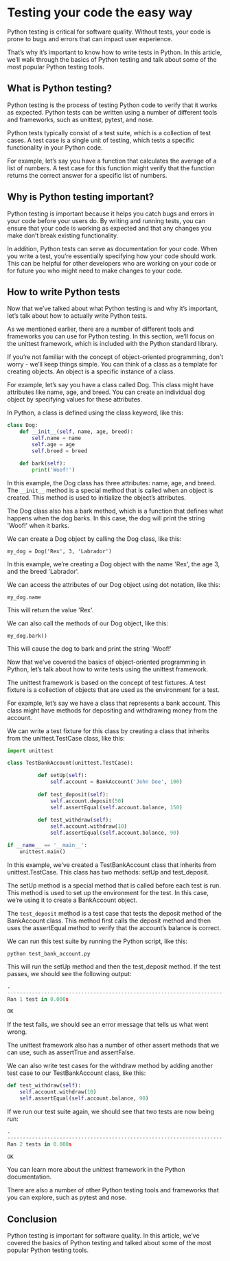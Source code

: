 # Testing your code the easy way


Python testing is critical for software quality. Without tests, your code is prone to bugs and errors that can impact user experience.

That’s why it’s important to know how to write tests in Python. In this article, we’ll walk through the basics of Python testing and talk about some of the most popular Python testing tools.

## What is Python testing?

Python testing is the process of testing Python code to verify that it works as expected. Python tests can be written using a number of different tools and frameworks, such as unittest, pytest, and nose.

Python tests typically consist of a test suite, which is a collection of test cases. A test case is a single unit of testing, which tests a specific functionality in your Python code.

For example, let’s say you have a function that calculates the average of a list of numbers. A test case for this function might verify that the function returns the correct answer for a specific list of numbers.

## Why is Python testing important?

Python testing is important because it helps you catch bugs and errors in your code before your users do. By writing and running tests, you can ensure that your code is working as expected and that any changes you make don’t break existing functionality.

In addition, Python tests can serve as documentation for your code. When you write a test, you’re essentially specifying how your code should work. This can be helpful for other developers who are working on your code or for future you who might need to make changes to your code.

## How to write Python tests

Now that we’ve talked about what Python testing is and why it’s important, let’s talk about how to actually write Python tests.

As we mentioned earlier, there are a number of different tools and frameworks you can use for Python testing. In this section, we’ll focus on the unittest framework, which is included with the Python standard library.

If you’re not familiar with the concept of object-oriented programming, don’t worry - we’ll keep things simple. You can think of a class as a template for creating objects. An object is a specific instance of a class.

For example, let’s say you have a class called Dog. This class might have attributes like name, age, and breed. You can create an individual dog object by specifying values for these attributes.

In Python, a class is defined using the class keyword, like this:

``` python
class Dog:
    def __init__(self, name, age, breed):
        self.name = name
        self.age = age
        self.breed = breed

    def bark(self):
        print('Woof!')
```

In this example, the Dog class has three attributes: name, age, and breed. The `__init__` method is a special method that is called when an object is created. This method is used to initialize the object’s attributes.

The Dog class also has a bark method, which is a function that defines what happens when the dog barks. In this case, the dog will print the string 'Woof!' when it barks.

We can create a Dog object by calling the Dog class, like this:

`my_dog = Dog('Rex', 3, 'Labrador')`

In this example, we’re creating a Dog object with the name 'Rex', the age 3, and the breed 'Labrador'.

We can access the attributes of our Dog object using dot notation, like this:

`my_dog.name`

This will return the value 'Rex'.

We can also call the methods of our Dog object, like this:

`my_dog.bark()`

This will cause the dog to bark and print the string 'Woof!'

Now that we’ve covered the basics of object-oriented programming in Python, let’s talk about how to write tests using the unittest framework.

The unittest framework is based on the concept of test fixtures. A test fixture is a collection of objects that are used as the environment for a test.

For example, let’s say we have a class that represents a bank account. This class might have methods for depositing and withdrawing money from the account.

We can write a test fixture for this class by creating a class that inherits from the unittest.TestCase class, like this:

``` python
import unittest

class TestBankAccount(unittest.TestCase):

          def setUp(self):
              self.account = BankAccount('John Doe', 100)
          
          def test_deposit(self):
              self.account.deposit(50)
              self.assertEqual(self.account.balance, 150)
          
          def test_withdraw(self):
              self.account.withdraw(10)
              self.assertEqual(self.account.balance, 90)

if __name__ == '__main__':
    unittest.main()
```
In this example, we’ve created a TestBankAccount class that inherits from unittest.TestCase. This class has two methods: setUp and test_deposit.

The setUp method is a special method that is called before each test is run. This method is used to set up the environment for the test. In this case, we’re using it to create a BankAccount object.

The `test_deposit` method is a test case that tests the deposit method of the BankAccount class. This method first calls the deposit method and then uses the assertEqual method to verify that the account’s balance is correct.

We can run this test suite by running the Python script, like this:

`python test_bank_account.py`

This will run the setUp method and then the test_deposit method. If the test passes, we should see the following output:

``` python
.
----------------------------------------------------------------------
Ran 1 test in 0.000s

OK
```
If the test fails, we should see an error message that tells us what went wrong.

The unittest framework also has a number of other assert methods that we can use, such as assertTrue and assertFalse.

We can also write test cases for the withdraw method by adding another test case to our TestBankAccount class, like this:

``` python
def test_withdraw(self):
    self.account.withdraw(10)
    self.assertEqual(self.account.balance, 90)
```
If we run our test suite again, we should see that two tests are now being run:

``` python
.
----------------------------------------------------------------------
Ran 2 tests in 0.000s

OK
```
You can learn more about the unittest framework in the Python documentation.

There are also a number of other Python testing tools and frameworks that you can explore, such as pytest and nose.

## Conclusion

Python testing is important for software quality. In this article, we’ve covered the basics of Python testing and talked about some of the most popular Python testing tools.